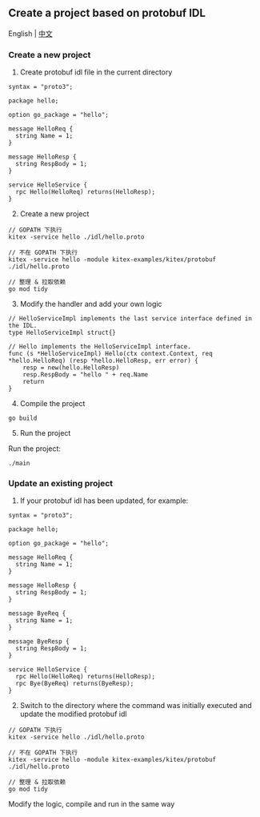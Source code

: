 ## Create a project based on protobuf IDL

English | [中文](README_CN.md)

### Create a new project

1. Create protobuf idl file in the current directory

```
syntax = "proto3";

package hello;

option go_package = "hello";

message HelloReq {
  string Name = 1;
}

message HelloResp {
  string RespBody = 1;
}

service HelloService {
  rpc Hello(HelloReq) returns(HelloResp);
}
```

2. Create a new project

```
// GOPATH 下执行
kitex -service hello ./idl/hello.proto

// 不在 GOPATH 下执行
kitex -service hello -module kitex-examples/kitex/protobuf ./idl/hello.proto

// 整理 & 拉取依赖
go mod tidy
```

3. Modify the handler and add your own logic

```
// HelloServiceImpl implements the last service interface defined in the IDL.
type HelloServiceImpl struct{}

// Hello implements the HelloServiceImpl interface.
func (s *HelloServiceImpl) Hello(ctx context.Context, req *hello.HelloReq) (resp *hello.HelloResp, err error) {
	resp = new(hello.HelloResp)
	resp.RespBody = "hello " + req.Name
	return
}
```

4. Compile the project

```
go build
```

5. Run the project

Run the project:

```
./main
```

### Update an existing project

1. If your protobuf idl has been updated, for example:

```
syntax = "proto3";

package hello;

option go_package = "hello";

message HelloReq {
  string Name = 1;
}

message HelloResp {
  string RespBody = 1;
}

message ByeReq {
  string Name = 1;
}

message ByeResp {
  string RespBody = 1;
}

service HelloService {
  rpc Hello(HelloReq) returns(HelloResp);
  rpc Bye(ByeReq) returns(ByeResp);
}
```

2. Switch to the directory where the command was initially executed and update the modified protobuf idl

```
// GOPATH 下执行
kitex -service hello ./idl/hello.proto

// 不在 GOPATH 下执行
kitex -service hello -module kitex-examples/kitex/protobuf ./idl/hello.proto

// 整理 & 拉取依赖
go mod tidy
```

Modify the logic, compile and run in the same way